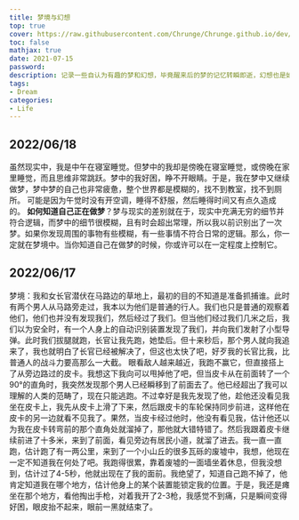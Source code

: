 ```yaml
---
title: 梦境与幻想 
top: true
cover: https://raw.githubusercontent.com/Chrunge/Chrunge.github.io/dev/source/_posts/Tools/Attachments/千石抚子2.png
toc: false
mathjax: true
date: 2021-07-15
password:
description: 记录一些自认为有趣的梦和幻想，毕竟醒来后的梦的记忆转瞬即逝，幻想也是如此!
tags:
- Dream
categories:
- Life
---
```


## 2022/06/18

虽然现实中，我是中午在寝室睡觉。但梦中的我却是傍晚在寝室睡觉，或傍晚在家里睡觉，而且思维非常跳跃。梦中的我好困，睁不开眼睛。于是，我在梦中又继续做梦，梦中梦的自己也非常疲惫，整个世界都是模糊的，找不到教室，找不到厕所。
可能是因为午觉时没有开空调，睡得不舒服，然后睡得时间又有点久造成的。
**如何知道自己正在做梦**？梦与现实的差别就在于，现实中充满无穷的细节并符合逻辑，而梦中的细节很模糊，且有时会超出常理，所以我以前识别出了一次梦。如果你发现周围的事物有些模糊，有一些事情不符合日常的逻辑。那么，你一定就在梦境中。当你知道自己在做梦的时候，你或许可以在一定程度上控制它。

## 2022/06/17

梦境：我和女长官潜伏在马路边的草地上，最初的目的不知道是准备抓捕谁。此时有两个男人从马路旁走过，我本以为他们是普通的行人。我们也只是普通的观察着他们，他们也并没有发现我们，然后经过了我们。但当他们经过我们几米之后，我们以为安全时，有一个人身上的自动识别装置发现了我们，并向我们发射了小型导弹。此时我们拔腿就跑，长官让我先跑，她垫后。但十来秒后，那个男人就向我追来了，我也就明白了长官已经被解决了，但这也太快了吧，好歹我的长官比我，比普通人的战斗力要高那么一大截。
眼看敌人越来越近，我跑不赢它，但直接搭上了从旁边路过的皮卡。我想这下我向可以甩掉他了吧，但当皮卡从在前面转了一个90°的直角时，我突然发现那个男人已经瞬移到了前面去了。他已经超出了我可以理解的人类的范畴了，现在只能逃跑。不过幸好是我先发现了他，趁他还没看见我坐在皮卡上，我先从皮卡上滑了下来，然后跟皮卡的车轮保持同步前进，这样他在皮卡的另一边就看不见我了。果然，当皮卡经过他时，他没有看见我，估计他还以为我在皮卡转弯前的那个直角处就溜掉了，那他就大错特错了。然后我跟着皮卡继续前进了十多米，来到了前面，看见旁边有居民小道，就溜了进去。我一直一直跑，估计跑了有一两公里，来到了一个小山丘的很多瓦砾的废墟中，我想，他现在一定不知道我在何处了吧。我跑得很累，靠着废墟的一面墙坐着休息，但我没想到，估计过了4-5秒，他就出现在了我的面前。我绝望了，知道自己跑不掉了，他肯定知道我在哪个地方，估计他身上的某个装置能锁定我的位置。于是，我还是瘫坐在那个地方，看他掏出手枪，对着我开了2-3枪，我感觉不到痛，只是瞬间变得好困，眼皮抬不起来，眼前一黑就结束了。